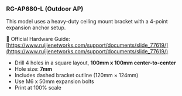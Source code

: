 ### RG-AP680-L (Outdoor AP)

This model uses a heavy-duty ceiling mount bracket with a 4-point expansion anchor setup.

📄 Official Hardware Guide:  
[https://www.ruijienetworks.com/support/documents/slide_77619/](https://www.ruijienetworks.com/support/documents/slide_77619/)

- Drill 4 holes in a square layout, **100mm x 100mm center-to-center**
- Hole size: **7mm**
- Includes dashed bracket outline (120mm × 124mm)
- Use M6 x 50mm expansion bolts
- Print at 100% scale
